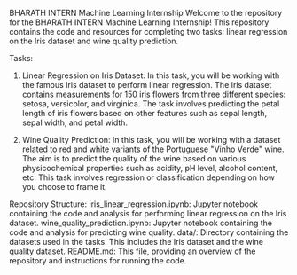 BHARATH INTERN Machine Learning Internship
Welcome to the repository for the BHARATH INTERN Machine Learning Internship! This repository contains the code and resources for completing two tasks: linear regression on the Iris dataset and wine quality prediction.

Tasks:
1. Linear Regression on Iris Dataset:
In this task, you will be working with the famous Iris dataset to perform linear regression. The Iris dataset contains measurements for 150 iris flowers from three different species: setosa, versicolor, and virginica. The task involves predicting the petal length of iris flowers based on other features such as sepal length, sepal width, and petal width.

2. Wine Quality Prediction:
In this task, you will be working with a dataset related to red and white variants of the Portuguese "Vinho Verde" wine. The aim is to predict the quality of the wine based on various physicochemical properties such as acidity, pH level, alcohol content, etc. This task involves regression or classification depending on how you choose to frame it.

Repository Structure:
iris_linear_regression.ipynb: Jupyter notebook containing the code and analysis for performing linear regression on the Iris dataset.
wine_quality_prediction.ipynb: Jupyter notebook containing the code and analysis for predicting wine quality.
data/: Directory containing the datasets used in the tasks. This includes the Iris dataset and the wine quality dataset.
README.md: This file, providing an overview of the repository and instructions for running the code.
